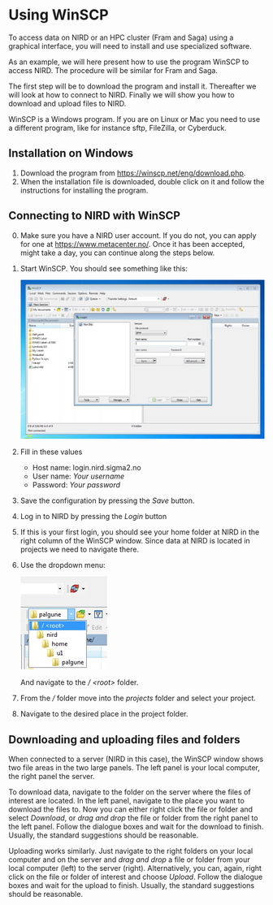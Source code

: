 # Using WinSCP

To access data on NIRD or an HPC cluster (Fram and Saga) using a graphical interface, you will need to install and use specialized software.

As an example, we will here present how to use the program WinSCP to
access NIRD.  The procedure will be similar for Fram and Saga.

The first step will be to download the program and install it. Thereafter we will look at how to connect to NIRD. Finally we will show you how to download and upload files to NIRD.

WinSCP is a Windows program. If you are on Linux or Mac you need to use a different program, like for instance sftp, FileZilla, or Cyberduck.

## Installation on Windows

1.  Download the program from  <https://winscp.net/eng/download.php>.
2.  When the installation file is downloaded, double click on it and follow the instructions for installing the program.

## Connecting to NIRD with WinSCP

0. Make sure you have a NIRD user account. If you do not, you can apply for one at <https://www.metacenter.no/>. Once it has been accepted, might take a day, you can continue along the steps below.
1. Start WinSCP. You should see something like this:

    ![WinSCP startup](images/WinSCP_start.jpg)

2. Fill in these values
    - Host name: login.nird.sigma2.no
    - User name: *Your username*
    - Password: *Your password*
3. Save the configuration by pressing the *Save* button.
4. Log in to NIRD by pressing the *Login* button
5. If this is your first login, you should see your home folder at NIRD in the right column of the WinSCP window.
   Since data at NIRD is located in projects we need to navigate there.
6. Use the dropdown menu:
    
    ![Dropdown](images/WinSCP_dropdown.jpg)

   And navigate to the */ &lt;root&gt;* folder.
7. From the */* folder move into the *projects* folder and select your project.
8. Navigate to the desired place in the project folder.


## Downloading and uploading files and folders

When connected to a server (NIRD in this case), the WinSCP window shows two file areas in the two large panels. The left panel is your local computer, the right panel the server.

To download data, navigate to the folder on the server where the files of interest are located. In the left panel, navigate to the place you want to download the files to. Now you can either right click the file or folder and select *Download*, or *drag and drop* the file or folder from the right panel to the left panel. Follow the dialogue boxes and wait for the download to finish. Usually, the standard suggestions should be reasonable.

Uploading works similarly. Just navigate to the right folders on your local computer and on the server and *drag and drop* a file or folder from your local computer (left) to the server (right). Alternatively, you can, again, right click on the file or folder of interest and choose *Upload*. Follow the dialogue boxes and wait for the upload to finish. Usually, the standard suggestions should be reasonable.
